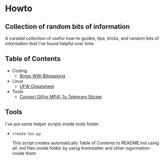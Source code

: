 # Howto

## Collection of random bits of information 

A curated collection of useful how-to guides, tips, tricks, and random bits of information that I've found helpful over time.

## Table of Contents

* Coding
  * [Bingo With Bitmasking](bingo-with-bitmasking.md)
* Linux
  * [UFW Cheatsheet](ufw-cheatsheet.md)
* Tools
  * [Convert Gif(or MP4) To Telegram Sticker](convert-gif-to-telegram-sticker.md)

## Tools

I've put some helper scripts inside tools folder.  

* `create-toc.py`

    This script creates automatically Table of Contents to README.md using all .md files inside folder by using frontmatter and other ingormation inside them
